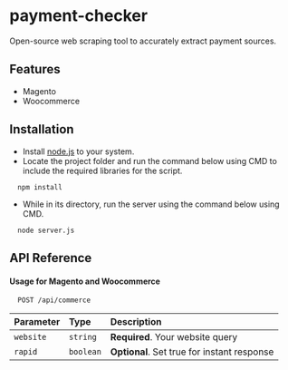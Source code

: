 
# payment-checker

Open-source web scraping tool to accurately extract payment sources.

## Features

- Magento
- Woocommerce

## Installation

- Install [node.js](https://nodejs.org/en) to your system.
- Locate the project folder and run the command below using CMD to include the required libraries for the script.

```
  npm install
```

- While in its directory, run the server using the command below using CMD.

```
  node server.js
```
## API Reference

#### Usage for Magento and Woocommerce
```
  POST /api/commerce
```

| Parameter | Type      | Description                                  |
| :-------- | :-------- | :------------------------------------------- |
| `website` | `string`  | **Required**. Your website query             |
| `rapid`   | `boolean`  | **Optional**. Set true for instant response |

